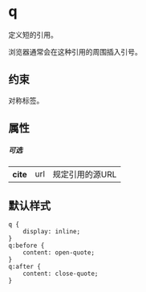 # q

定义短的引用。

浏览器通常会在这种引用的周围插入引号。

## 约束

对称标签。

## 属性

##### 可选

<table>
<tr>
    <th>cite</th>
    <td>url</td>
    <td>规定引用的源URL</td>
</tr>
</table>

## 默认样式

```
q {
    display: inline;
}
q:before {
    content: open-quote;
}
q:after {
    content: close-quote;
}
```